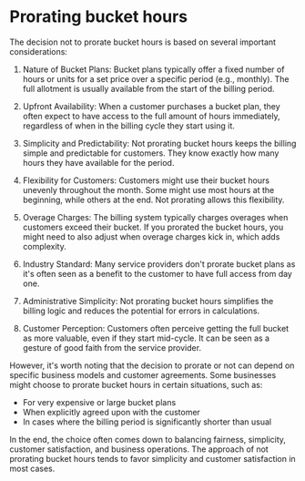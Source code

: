 # Prorating bucket hours

The decision not to prorate bucket hours is based on several important considerations:

1. Nature of Bucket Plans: Bucket plans typically offer a fixed number of hours or units for a set price over a specific period (e.g., monthly). The full allotment is usually available from the start of the billing period.

1. Upfront Availability: When a customer purchases a bucket plan, they often expect to have access to the full amount of hours immediately, regardless of when in the billing cycle they start using it.

1. Simplicity and Predictability: Not prorating bucket hours keeps the billing simple and predictable for customers. They know exactly how many hours they have available for the period.

1. Flexibility for Customers: Customers might use their bucket hours unevenly throughout the month. Some might use most hours at the beginning, while others at the end. Not prorating allows this flexibility.

1. Overage Charges: The billing system typically charges overages when customers exceed their bucket. If you prorated the bucket hours, you might need to also adjust when overage charges kick in, which adds complexity.

1. Industry Standard: Many service providers don't prorate bucket plans as it's often seen as a benefit to the customer to have full access from day one.

1. Administrative Simplicity: Not prorating bucket hours simplifies the billing logic and reduces the potential for errors in calculations.

1. Customer Perception: Customers often perceive getting the full bucket as more valuable, even if they start mid-cycle. It can be seen as a gesture of good faith from the service provider.

However, it's worth noting that the decision to prorate or not can depend on specific business models and customer agreements. Some businesses might choose to prorate bucket hours in certain situations, such as:

- For very expensive or large bucket plans
- When explicitly agreed upon with the customer
- In cases where the billing period is significantly shorter than usual

In the end, the choice often comes down to balancing fairness, simplicity, customer satisfaction, and business operations. The approach of not prorating bucket hours tends to favor simplicity and customer satisfaction in most cases.